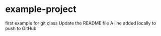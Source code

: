 # example-project
first example for git class
Update the README file
A line added locally to push to GitHub